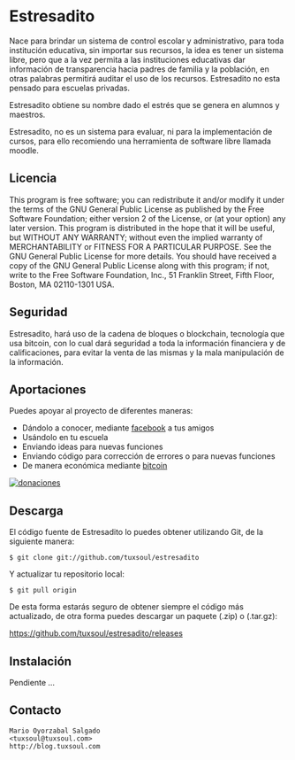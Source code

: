# Estresadito

Nace para brindar un sistema de control escolar y administrativo, para toda
institución educativa, sin importar sus recursos, la idea es tener un sistema
libre, pero que a la vez permita a las instituciones educativas dar información
de transparencia hacia padres de familia y la población, en otras palabras 
permitirá auditar el uso de los recursos. Estresadito no esta pensado para 
escuelas privadas.

Estresadito obtiene su nombre dado el estrés que se genera en alumnos y 
maestros.

Estresadito, no es un sistema para evaluar, ni para la implementación de 
cursos, para ello recomiendo una herramienta de software libre llamada moodle.


## Licencia

This program is free software; you can redistribute it and/or modify it under
the terms of the GNU General Public License as published by the Free Software
Foundation; either version 2 of the License, or (at your option) any later
version. This program is distributed in the hope that it will be useful, but
WITHOUT ANY WARRANTY; without even the implied warranty of MERCHANTABILITY or
FITNESS FOR A PARTICULAR PURPOSE. See the GNU General Public License for more
details. You should have received a copy of the GNU General Public License 
along with this program; if not, write to the Free Software Foundation, Inc., 
51 Franklin Street, Fifth Floor, Boston, MA 02110-1301 USA.


## Seguridad

Estresadito, hará uso de la cadena de bloques o blockchain, tecnología que usa
bitcoin, con lo cual dará seguridad a toda la información financiera y de 
calificaciones, para evitar la venta de las mismas y la mala manipulación de la
información.


## Aportaciones

Puedes apoyar al proyecto de diferentes maneras:

- Dándolo a conocer, mediante [facebook](https://www.facebook.com/sistema.estresadito) a tus amigos
- Usándolo en tu escuela
- Enviando ideas para nuevas funciones
- Enviando código para corrección de errores o para nuevas funciones
- De manera económica mediante [bitcoin](https://coffee.tuxsoul.com)

[![donaciones](https://images.tuxsoul.com/hotlink-ok/bitcoin-button_168x64.png)](https://coffee.tuxsoul.com)


## Descarga

El código fuente de Estresadito lo puedes obtener utilizando Git, de la 
siguiente manera:

```
$ git clone git://github.com/tuxsoul/estresadito
```
	
Y actualizar tu repositorio local:

```
$ git pull origin
```
	
De esta forma estarás seguro de obtener siempre el código más actualizado, de
otra forma puedes descargar un paquete (.zip) o (.tar.gz):

https://github.com/tuxsoul/estresadito/releases
  

## Instalación

Pendiente ...


## Contacto

```
Mario Oyorzabal Salgado
<tuxsoul@tuxsoul.com>
http://blog.tuxsoul.com
```
